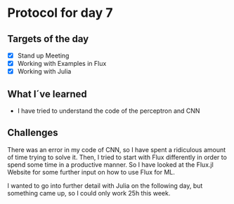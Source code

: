 # Protocol for day 7
## Targets of the day
  - [x] Stand up Meeting
  - [x] Working with Examples in Flux
  - [x] Working with Julia

## What I´ve learned
 - I have tried to understand the code of the perceptron and CNN

## Challenges
There was an error in my code of CNN, so I have spent a ridiculous amount of time trying to solve it.
Then, I tried to start with Flux differently in order to spend some time in a productive manner. So I have looked at the Flux.jl Website for some further input on how to use Flux for ML.

I wanted to go into further detail with Julia on the following day, but something came up, so I could only work 25h this week.
